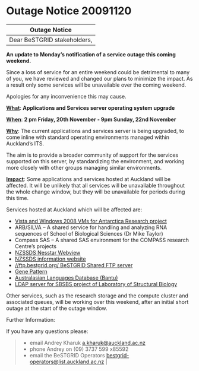 # Outage Notice 20091120

|  Outage Notice               |
| ---------------------------- |
|  Dear BeSTGRID stakeholders, |

**An update to Monday’s notification of a service outage this coming weekend.**

Since a loss of service for an entire weekend could be detrimental to many of you, we have reviewed and changed our plans to minimize the impact. As a result only some services will be unavailable over the coming weekend.

Apologies for any inconvenience this may cause.

**[What](https://reannz.atlassian.net/wiki/pages/createpage.action?spaceKey=BeSTGRID&title=What&linkCreation=true&fromPageId=3818228913)**: **Applications and Services server operating system upgrade**

**[When](https://reannz.atlassian.net/wiki/pages/createpage.action?spaceKey=BeSTGRID&title=When&linkCreation=true&fromPageId=3818228913)**: **2 pm Friday, 20th November - 9pm Sunday, 22nd November**

**[Why](https://reannz.atlassian.net/wiki/pages/createpage.action?spaceKey=BeSTGRID&title=Why&linkCreation=true&fromPageId=3818228913)**: The current applications and services server is being upgraded, to come inline with standard operating environments managed within Auckland’s ITS.

The aim is to provide a broader community of support for the services supported on this server, by standardizing the environment, and working more closely with other groups managing similar environments.

**[Impact](https://reannz.atlassian.net/wiki/pages/createpage.action?spaceKey=BeSTGRID&title=Impact&linkCreation=true&fromPageId=3818228913)**: Some applications and services hosted at Auckland will be affected. It will be unlikely that all services will be unavailable throughout the whole change window, but they will be unavailable for periods during this time.

Services hosted at Auckland which will be affected are:

- [Vista and Windows 2008 VMs for Antarctica Research project](http://www.bestgrid.org/index.php/Research_Projects_using_the_BeSTGRID_Data_GRID#Antarctica_Research_Projects)
- ARB/SILVA – A shared service for handling and analyzing RNA sequences of School of Biological Sciences (Dr Mike Taylor)
- Compass SAS – A shared SAS environment for the COMPASS research Centre’s projects
- [NZSSDS Nesstar Webview](http://webview.nzssds.org.nz/webview/)
- [NZSSDS information website](http://www.nzssds.org.nz/)
- [//ftp.bestgrid.org/ BeSTGRID Shared FTP server](https://reannz.atlassian.net/wiki/pages/createpage.action?spaceKey=ftp&title=%2F%2Fftp.bestgrid.org%2F%20BeSTGRID%20Shared%20FTP%20server)
- [Gene Pattern](http://genepattern.auckland.ac.nz/)
- [Australasian Languages Database (Bantu)](http://language.psy.auckland.ac.nz/)
- [LDAP server for SBSBS project of Laboratory of Structural Biology](http://www.bestgrid.org/index.php/Research_Projects_using_the_BeSTGRID_Data_GRID#SBSBS_project_of_Laboratory_of_Structural_Biology)

Other services, such as the research storage and the compute cluster and associated queues, will be working over this weekend, after an initial short outage at the start of the outage window.

Further Information:

If you have any questions please:

> - email Andrey Kharuk a.kharuk@auckland.ac.nz
> - phone Andrey on (09) 3737 599 x85592
> - email the BeSTGRID Operators bestgrid-operators@list.auckland.ac.nz |
